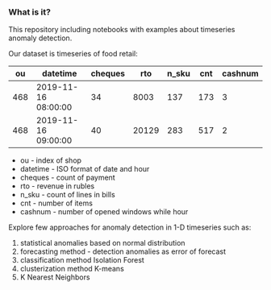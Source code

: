 ### What is it?

This repository including notebooks with examples about timeseries anomaly detection.


Our dataset is timeseries of food retail:

| ou           | datetime            | cheques | rto   | n_sku | cnt | cashnum |
|--------------|---------------------|---------|-------|-------|-----|---------|
| 468          | 2019-11-16 08:00:00 | 34      | 8003  | 137   | 173 | 3       |
| 468          | 2019-11-16 09:00:00 | 40      | 20129 | 283   | 517 | 2       |

* ou - index of shop
* datetime - ISO format of date and hour
* cheques - count of payment
* rto - revenue in rubles
* n_sku - count of lines in bills
* cnt - number of items
* cashnum - number of opened windows while hour

Explore few approaches for anomaly detection in 1-D timeseries such as:
1. statistical anomalies based on normal distribution
2. forecasting method - detection anomalies as error of forecast
3. classification method Isolation Forest
4. clusterization method K-means
5. K Nearest Neighbors

